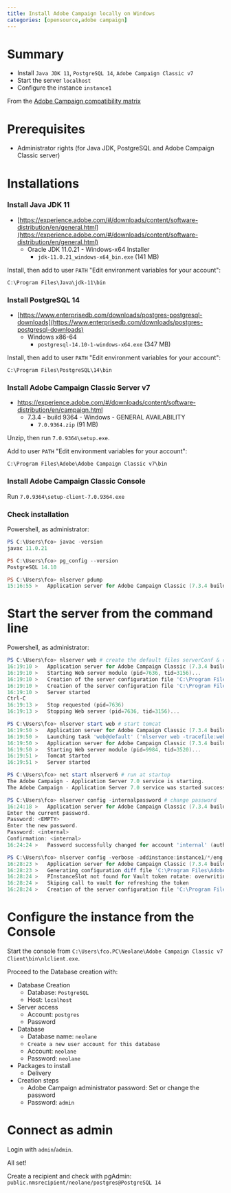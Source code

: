 ```yaml
---
title: Install Adobe Campaign locally on Windows
categories: [opensource,adobe campaign]
---
```


# Summary

- Install `Java JDK 11`, `PostgreSQL 14`, `Adobe Campaign Classic v7`
- Start the server `localhost`
- Configure the instance `instance1`

From the [Adobe Campaign compatibility matrix](https://experienceleague.adobe.com/docs/campaign-classic/using/release-notes/compatibility-matrix.html?lang=en#Tools)

# Prerequisites

- Administrator rights (for Java JDK, PostgreSQL and Adobe Campaign Classic server)

# Installations

### Install Java JDK 11

- [https://experience.adobe.com/#/downloads/content/software-distribution/en/general.html](https://experience.adobe.com/#/downloads/content/software-distribution/en/general.html)
  - Oracle JDK 11.0.21 - Windows-x64 Installer
    - `jdk-11.0.21_windows-x64_bin.exe` (141 MB)

Install, then add to user `PATH` "Edit environment variables for your account":

`C:\Program Files\Java\jdk-11\bin`

### Install PostgreSQL 14

- [https://www.enterprisedb.com/downloads/postgres-postgresql-downloads](https://www.enterprisedb.com/downloads/postgres-postgresql-downloads)
  - Windows x86-64
    - `postgresql-14.10-1-windows-x64.exe` (347 MB)

Install, then add to user `PATH` "Edit environment variables for your account":

`C:\Program Files\PostgreSQL\14\bin`

### Install Adobe Campaign Classic Server v7

- https://experience.adobe.com/#/downloads/content/software-distribution/en/campaign.html
  - 7.3.4 - build 9364 - Windows - GENERAL AVAILABILITY
    - `7.0.9364.zip` (91 MB)

Unzip, then run `7.0.9364\setup.exe`.

Add to user `PATH` "Edit environment variables for your account":

`C:\Program Files\Adobe\Adobe Campaign Classic v7\bin`

### Install Adobe Campaign Classic Console

Run `7.0.9364\setup-client-7.0.9364.exe`

### Check installation

Powershell, as administrator:

```powershell
PS C:\Users\fco> javac -version
javac 11.0.21

PS C:\Users\fco> pg_config --version
PostgreSQL 14.10

PS C:\Users\fco> nlserver pdump
15:16:55 >   Application server for Adobe Campaign Classic (7.3.4 build 9364@8f3ef8e of 09/04/2023)
```

# Start the server from the command line

Powershell, as administrator:

```powershell
PS C:\Users\fco> nlserver web # create the default files serverConf & config-default
16:19:10 >   Application server for Adobe Campaign Classic (7.3.4 build 9364@8f3ef8e of 09/04/2023)
16:19:10 >   Starting Web server module (pid=7636, tid=3156)...
16:19:10 >   Creation of the server configuration file 'C:\Program Files\Adobe\Adobe Campaign Classic v7\conf\serverConf.xml' from 'C:\Program Files\Adobe\Adobe Campaign Classic v7\conf\eng\serverConf.xml.sample'
16:19:10 >   Creation of the server configuration file 'C:\Program Files\Adobe\Adobe Campaign Classic v7\conf\config-default.xml' from 'C:\Program Files\Adobe\Adobe Campaign Classic v7\conf\models\config-default.xml'
16:19:10 >   Server started
Ctrl-C
16:19:13 >   Stop requested (pid=7636)
16:19:13 >   Stopping Web server (pid=7636, tid=3156)...

PS C:\Users\fco> nlserver start web # start tomcat
16:19:50 >   Application server for Adobe Campaign Classic (7.3.4 build 9364@8f3ef8e of 09/04/2023)
16:19:50 >   Launching task 'web@default' ('nlserver web -tracefile:web@default -instance:default -detach -tomcat -autorepair') in a new process
16:19:50 >   Application server for Adobe Campaign Classic (7.3.4 build 9364@8f3ef8e of 09/04/2023)
16:19:50 >   Starting Web server module (pid=9984, tid=3520)...
16:19:51 >   Tomcat started
16:19:51 >   Server started

PS C:\Users\fco> net start nlserver6 # run at startup
The Adobe Campaign - Application Server 7.0 service is starting.
The Adobe Campaign - Application Server 7.0 service was started successfully.

PS C:\Users\fco> nlserver config -internalpassword # change password
16:24:18 >   Application server for Adobe Campaign Classic (7.3.4 build 9364@8f3ef8e of 09/04/2023)
Enter the current password.
Password: <EMPTY>
Enter the new password.
Password: <internal>
Confirmation: <internal>
16:24:24 >   Password successfully changed for account 'internal' (authentication mode 'nl').

PS C:\Users\fco> nlserver config -verbose -addinstance:instance1/*/eng
16:28:23 >   Application server for Adobe Campaign Classic (7.3.4 build 9364@8f3ef8e of 09/04/2023)
16:28:23 >   Generating configuration diff file 'C:\Program Files\Adobe\Adobe Campaign Classic v7\conf\serverConf.xml.diff' between 'C:\Program Files\Adobe\Adobe Campaign Classic v7\conf\serverConf.xml' and 'C:\Program Files\Adobe\Adobe Campaign Classic v7\conf\eng\serverConf.xml.sample'.
16:28:24 >   PInstanceSlot not found for Vault token rotate: overwriting iRc to 0
16:28:24 >   Skiping call to vault for refreshing the token
16:28:24 >   Creation of the server configuration file 'C:\Program Files\Adobe\Adobe Campaign Classic v7\conf\config-instance1.xml' from 'C:\Program Files\Adobe\Adobe Campaign Classic v7\conf\models\config-multi.xml'
```

# Configure the instance from the Console

Start the console from `C:\Users\fco.PC\Neolane\Adobe Campaign Classic v7 Client\bin\nlclient.exe`.

Proceed to the Database creation with:
- Database Creation
  - Database: `PostgreSQL`
  - Host: `localhost`
- Server access
  - Account: `postgres`
  - Password
- Database
  - Database name: `neolane`
  - `Create a new user account for this database`
  - Account: `neolane`
  - Password: `neolane`
- Packages to install
  - Delivery
- Creation steps
  - Adobe Campaign administrator password: Set or change the password
  - Password: `admin`

# Connect as admin

Login with `admin`/`admin`. 

All set!

Create a recipient and check with pgAdmin: `public.nmsrecipient/neolane/postgres@PostgreSQL 14`


